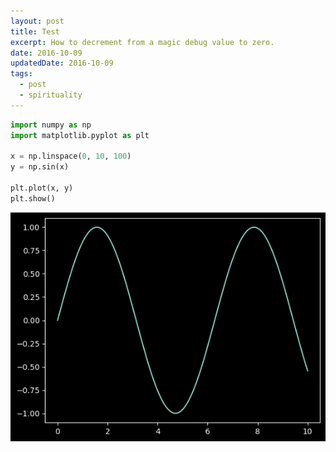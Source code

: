 ```yaml
---
layout: post
title: Test
excerpt: How to decrement from a magic debug value to zero.
date: 2016-10-09
updatedDate: 2016-10-09
tags:
  - post
  - spirituality
---
```



```python
import numpy as np
import matplotlib.pyplot as plt

x = np.linspace(0, 10, 100)
y = np.sin(x)

plt.plot(x, y)
plt.show()

```


    
![png](test_files/test_1_0.png)
    

